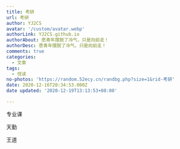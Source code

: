 ```yaml
---
title: 考研
url: 考研
author: YJ2CS
avatar: '/custom/avatar.webp'
authorLink: YJ2CS.github.io
authorAbout: 愿青年摆脱了冷气，只是向前走！
authorDesc: 愿青年摆脱了冷气，只是向前走！
comments: true
categories:
  - 文章
tags:
  - 悦读
no-photos: 'https://random.52ecy.cn/randbg.php?size=1&rid-考研'
date: 2020-12-16T20:34:53.000Z
date updated: '2020-12-19T13:13:53+08:00'

---
```


专业课

天勤

王道
